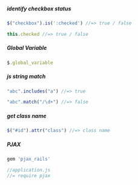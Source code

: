 ##### identify checkbox status

```javascript
$("checkbox").is(':checked') //=> true / false

this.checked //=> true / false
```
##### Global Variable

```javascript
$.global_variable
```

##### js string match

```javascript
"abc".includes("a") //=> true

"abc".match("/\d+") //=> false
```

##### get class name

``` javascript
$("#id").attr("class") //=> class name
```
##### PJAX

```ruby
gem 'pjax_rails'
```

```javascript
//application.js
//= require pjax
```


